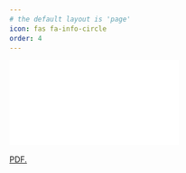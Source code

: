 ```yaml
---
# the default layout is 'page'
icon: fas fa-info-circle
order: 4
---
```


![go to my resume](/assets/info/meow.pdf)

<a href="../assets/info/meow.pdf" target="_blank">PDF.</a>
